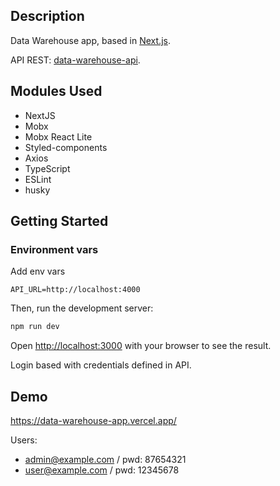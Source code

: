 ## Description

Data Warehouse app, based in [Next.js](https://nextjs.org/).

API REST: [data-warehouse-api](https://github.com/alejomartinez8/data-warehouse-api).

## Modules Used

- NextJS
- Mobx
- Mobx React Lite
- Styled-components
- Axios
- TypeScript
- ESLint
- husky

## Getting Started

### Environment vars

Add env vars

```
API_URL=http://localhost:4000
```

Then, run the development server:

```bash
npm run dev
```

Open [http://localhost:3000](http://localhost:3000) with your browser to see the result.

Login based with credentials defined in API.

## Demo

https://data-warehouse-app.vercel.app/

Users:

- admin@example.com / pwd: 87654321
- user@example.com / pwd: 12345678
